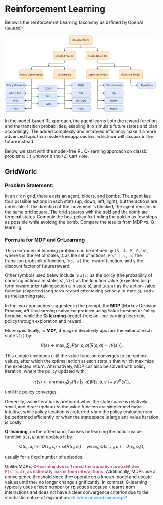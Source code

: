 # Reinforcement Learning

Below is the reinforcement Learning taxonomy as defined by OpenAI ([source](https://spinningup.openai.com/en/latest/spinningup/rl_intro2.html)):

![test](./taxonomy.jpg)

In the model-based RL approach, the agent learns both the reward function and the transition probabilities, enabling it to simulate future states and plan accordingly. The added complexity and improved efficiency make it a more advanced topic than model-free approaches, which we will discuss in the future instead.

Below, we start with the model-free RL Q-learning approach on classic problems: (1) Gridworld and (2) Cart Pole.

## GridWorld
### Problem Statement:
In an n x n grid, there exists an agent, blocks, and bombs. The agent has four possible actions in each state (up, down, left, right), but the actions are unreliable. If the direction of the movement is blocked, the agent remains in the same grid square. The grid squares with the gold and the bomb are terminal states. Compute the best policy for finding the gold in as few steps as possible while avoiding the bomb. Compare the results from MDP vs. Q-learning.


### Formula for MDP and Q-Learning
This reinfrocemnt learning problem can be defined by `(S, A, P, R, γ)`, where `S` is the set of states, `A` as the set of actions, `P(s' | s, a)` the transition probability function, `R(s, a)` the reward function, and `γ` the discount factor of future reward. 

Other symbols used below include `π(a|s)` as the policy (the probability of choosing action a in states s), `V(s)` as the function value (expected long-term reward after taking action a in state s), and `Q(s,a)` as the action-value function (expected long-term reward after taking action a in state s), and `α` as the learning rate.

In the two approaches suggested in the prompt, the **MDP** (Markov Decision Process; off-line learning) solve the problem using Value Iteration or Policy Iteration, while the **Q-learning** (model-free; on-line learning) learn the policy through exploration and reward.

More specifically, in **MDP**, the agent iteratively updates the value of each state `V(s)` by:

$$
V(s) \leftarrow \max_a \sum_{s'} P(s' | s, a)[R(s,a) + \gamma V(s')].
$$

This update continues until the value function converges to the optimal values, after which the optimal action at each state is that which maximize the expected return. Alternatively, MDP can also be solved with policy iteration, where the policy updated with:

$$
\pi'(s) \leftarrow \arg \max_a \sum_{s'} P(s'|s,a)(R(s,a,s') + \gamma V^\pi (s')),
$$

until the policy converges. 

Generally, value iteration is preferred when the state space is relatively small, and direct updates to the value function are simpler and more intuitive, while policy iteration is preferred when the policy evaluation can be performed efficiently, or when the state space is large and value iteration is costly. 

**Q-learning**, on the other hand, focuses on learning the action-value function `Q(s,a)` and updates it by:

$$
Q(s_t, a_t) \leftarrow Q(s_t, a_t) + \alpha [R(s_t, a_t) +\gamma \max_{a'} Q(s_{t+1}, a') - Q(s_t, a_t)],
$$

usually for a fixed number of episodes.

Unlike MDPs, **<span style="color:#C05780">Q-learning doesn't need the transition probabilities `P(s'|s,a)`, as it directly learns from interactions.</span>** Additionally, MDPs use a convergence threshold since they operate on a known model and update values until they no longer change significantly. In contrast, Q-learning typically uses a fixed number of episodes because it learns from interactions and does not have a clear convergence criterion due to the stochastic nature of exploration. **<span style="color:#69ADFF">Or when reward converge?</span>** 